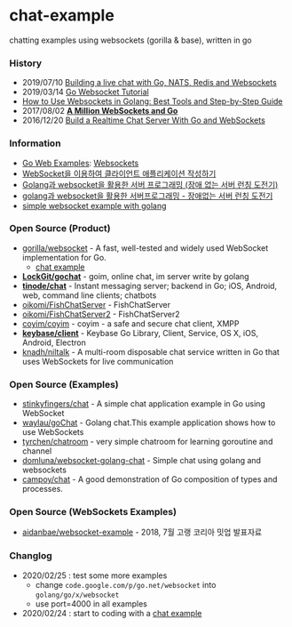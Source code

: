 # chat-example
chatting examples using websockets (gorilla & base), written in go


### History
- 2019/07/10 [Building a live chat with Go, NATS, Redis and Websockets](https://www.ribice.ba/goch/)
- 2019/03/14 [Go Websocket Tutorial](https://tutorialedge.net/golang/go-websocket-tutorial/)
- [How to Use Websockets in Golang: Best Tools and Step-by-Step Guide](https://yalantis.com/blog/how-to-build-websockets-in-go/)
- 2017/08/02 [**A Million WebSockets and Go**](https://www.freecodecamp.org/news/million-websockets-and-go-cc58418460bb/)
- 2016/12/20 [Build a Realtime Chat Server With Go and WebSockets](https://scotch.io/bar-talk/build-a-realtime-chat-server-with-go-and-websockets)


### Information
- [Go Web Examples](https://gowebexamples.com/): [Websockets](https://gowebexamples.com/websockets/)
- [WebSocket을 이용하여 클라이언트 애플리케이션 작성하기](https://developer.mozilla.org/ko/docs/WebSockets/Writing_WebSocket_client_applications)
- [Golang과 websocket을 활용한 서버 프로그래밍 (장애 없는 서버 런칭 도전기)](https://aidanbae.github.io/gallery/golang-meetup/])
- [golang과 websocket을 활용한 서버프로그래밍 - 장애없는 서버 런칭 도전기](https://www.slideshare.net/SangikBae/golang-websocket-109095156)
- [simple websocket example with golang](http://bl.ocks.org/tmichel/7390690)



### Open Source (Product)
- [gorilla/websocket](https://github.com/gorilla/websocket) - A fast, well-tested and widely used WebSocket implementation for Go.
    - [chat example](https://github.com/gorilla/websocket/tree/master/examples/chat)
- [**LockGit/gochat**](https://github.com/LockGit/gochat) - goim, online chat, im server write by golang
- [**tinode/chat**](https://github.com/tinode/chat) - Instant messaging server; backend in Go; iOS, Android, web, command line clients; chatbots
- [oikomi/FishChatServer](https://github.com/oikomi/FishChatServer) - FishChatServer
- [oikomi/FishChatServer2](https://github.com/oikomi/FishChatServer2) - FishChatServer2
- [coyim/coyim](https://github.com/coyim/coyim) - coyim - a safe and secure chat client, XMPP
- [**keybase/client**](https://github.com/keybase/client) - Keybase Go Library, Client, Service, OS X, iOS, Android, Electron
- [knadh/niltalk](https://github.com/knadh/niltalk) - A multi-room disposable chat service written in Go that uses WebSockets for live communication


### Open Source (Examples)
- [stinkyfingers/chat](https://github.com/stinkyfingers/chat) - A simple chat application example in Go using WebSocket
- [waylau/goChat](https://github.com/waylau/goChat) - Golang chat.This example application shows how to use WebSockets
- [tyrchen/chatroom](https://github.com/tyrchen/chatroom) - very simple chatroom for learning goroutine and channel
- [domluna/websocket-golang-chat](https://github.com/domluna/websocket-golang-chat) - Simple chat using golang and websockets
- [campoy/chat](https://github.com/campoy/chat) - A good demonstration of Go composition of types and processes.

### Open Source (WebSockets Examples)
- [aidanbae/websocket-example](https://github.com/aidanbae/websocket-example) - 2018, 7월 고랭 코리아 밋업 발표자료



### Changlog
- 2020/02/25 : test some more examples
    - change `code.google.com/p/go.net/websocket` into `golang/go/x/websocket`
    - use port=4000 in all examples
- 2020/02/24 : start to coding with a [chat example](https://github.com/gorilla/websocket/files/465536/chat1.zip)
